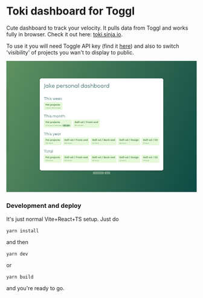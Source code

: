 # Toki dashboard for Toggl

Cute dashboard to track your velocity. It pulls data from Toggl and works fully in browser. Check it out here: [toki.sinja.io](https://toki.sinja.io/).

To use it you will need Toggle API key (find it [here](https://track.toggl.com/profile)) and also to switch 'visibility' of projects you wan't to display to public.

![screenshot](/screenshot.png)


### Development and deploy

It's just normal Vite+React+TS setup. Just do

```
yarn install
```

and then 

```
yarn dev
```

or 

```
yarn build
```

and you're ready to go.